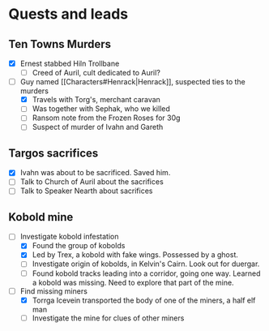 # Quests and leads

## Ten Towns Murders
- [x] Ernest stabbed Hiln Trollbane
	- [ ] Creed of Auril, cult dedicated to Auril?
- [ ] Guy named [[Characters#Henrack|Henrack]], suspected ties to the murders
	- [x] Travels with Torg's, merchant caravan
	- [ ] Was together with Sephak, who we killed
	- [ ] Ransom note from the Frozen Roses for 30g
	- [ ] Suspect of murder of Ivahn and Gareth

## Targos sacrifices
- [x] Ivahn was about to be sacrificed. Saved him.
- [ ] Talk to Church of Auril about the sacrifices
- [ ] Talk to Speaker Nearth about sacrifices

## Kobold mine
- [ ] Investigate kobold infestation
	- [x] Found the group of kobolds
	- [x] Led by Trex, a kobold with fake wings. Possessed by a ghost.
	- [ ] Investigate origin of kobolds, in Kelvin's Cairn. Look out for duergar.
	- [ ] Found kobold tracks leading into a corridor, going one way. Learned a kobold was missing. Need to explore that part of the mine.
- [ ] Find missing miners
	- [x] Torrga Icevein transported the body of one of the miners, a half elf man
	- [ ] Investigate the mine for clues of other miners